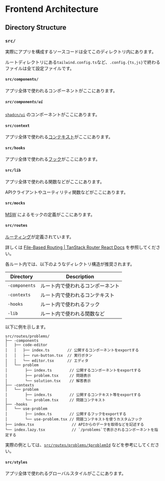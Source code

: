 # Frontend Architecture

## Directory Structure

### `src/`

実際にアプリを構成するソースコードは全てこのディレクトリ内にあります。

ルートディレクトリにある`tailwind.config.ts`など、`.config.{ts,js}`で終わるファイルは全て設定ファイルです。

#### `src/components/`

アプリ全体で使われるコンポーネントがここにあります。

##### `src/components/ui`

[`shadcn/ui`](https://ui.shadcn.com/) のコンポーネントがここにあります。

#### `src/context`

アプリ全体で使われる[コンテキスト](https://ja.react.dev/learn/passing-data-deeply-with-context)がここにあります。

#### `src/hooks`

アプリ全体で使われる[フック](https://ja.react.dev/learn/reusing-logic-with-custom-hooks)がここにあります。

#### `src/lib`

アプリ全体で使われる関数などがここにあります。

APIクライアントやユーティリティ関数などがここにあります。

#### `src/mocks`

[MSW](https://mswjs.io/) によるモックの定義がここにあります。

#### `src/routes`

[ルーティング](https://tanstack.com/router/latest/docs/framework/react/guide/file-based-routing)が定義されています。

詳しくは [File-Based Routing | TanStack Router React Docs](https://tanstack.com/router/latest/docs/framework/react/guide/file-based-routing) を参照してください。

各ルート内では、以下のようなディレクトリ構造が推奨されます。

| Directory     | Description                      |
| ------------- | -------------------------------- |
| `-components` | ルート内で使われるコンポーネント |
| `-contexts`   | ルート内で使われるコンテキスト   |
| `-hooks`      | ルート内で使われるフック         |
| `-lib`        | ルート内で使われる関数など       |

以下に例を示します。

```plaintext
src/routes/problems/
├── -components
│   ├── code-editor
│   │   ├── index.ts        // 公開するコンポーネントをexportする
│   │   ├── run-button.tsx  // 実行ボタン
│   │   └── editor.tsx      // エディタ
│   └── problem
│        ├── index.ts        // 公開するコンポーネントをexportする
│        ├── problem.tsx     // 問題表示
│        └── solution.tsx    // 解答表示
├── -contexts
│   └── problem
│        ├── index.ts        // 公開するコンテキスト等をexportする
│        └── problem.tsx     // 問題コンテキスト
├── -hooks
│   └── use-problem
│        ├── index.ts        // 公開するフックをexportする
│        └── use-problem.tsx // 問題コンテキストを使うカスタムフック
├── index.tsx                 // APIからのデータを取得などを記述する
└── index.lazy.tsx            // `/problems`で表示されるコンポーネントを指定する
```

実際の例としては、[`src/routes/problems/$problemId`](./src/routes/problems/$problemId/) などを参考にしてください。

#### `src/styles`

アプリ全体で使われるグローバルスタイルがここにあります。
